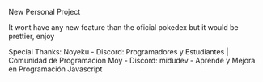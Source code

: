 New Personal Project

It wont have any new feature than the oficial pokedex but it would be prettier, enjoy


Special Thanks:
Noyeku - Discord: Programadores y Estudiantes | Comunidad de Programación
Moy - Discord: midudev - Aprende y Mejora en Programación Javascript